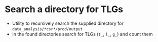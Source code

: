 # Search a directory for TLGs

- Utility to recursively search the supplied directory for `data_analysis/*csr*/prod/output`
- In the found directories search for TLGs (`t_`, `l_`, `g_`) and count them
